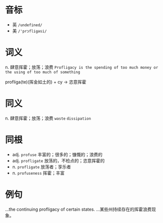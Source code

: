 # 音标

- 英 `/undefined/`
- 美 `/'prɔfliɡəsi/`

# 词义

n. 肆意挥霍；放荡；浪费
`Profligacy is the spending of too much money or the using of too much of something`



profliga(te)(挥金如土的) + cy → 恣意挥霍

# 同义

n. 肆意挥霍；放荡；浪费
`waste` `dissipation`

# 同根

- adj. `profuse` 丰富的；很多的；慷慨的；浪费的
- adj. `profligate` 放荡的，不检点的；恣意挥霍的
- n. `profligate` 放荡者；享乐者
- n. `profuseness` 挥霍；丰富

# 例句

...the continuing profligacy of certain states.
...某些州持续存在的挥霍浪费现象。


